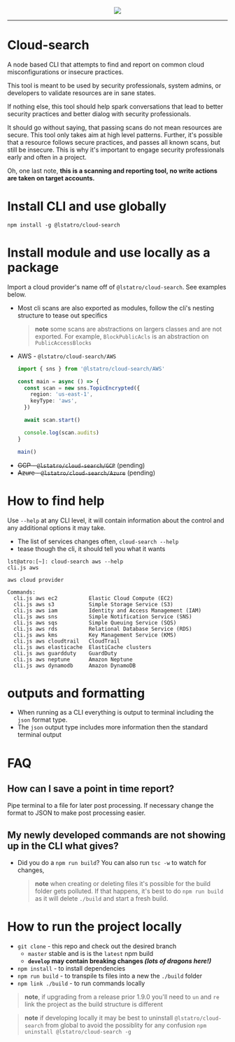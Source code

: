 <p align="center">
  <a href="https://coveralls.io/github/lstatro/cloud-search?branch=develop">
    <img src="https://coveralls.io/repos/github/lstatro/cloud-search/badge.svg?branch=develop"/>
  </a>
</p>

---

# Cloud-search

A node based CLI that attempts to find and report on common cloud misconfigurations or insecure practices.

This tool is meant to be used by security professionals, system admins, or developers to validate resources are in sane states.

If nothing else, this tool should help spark conversations that lead to better security practices and better dialog with security professionals.

It should go without saying, that passing scans do not mean resources are secure. This tool only takes aim at high level patterns. Further, it's possible that a resource follows secure practices, and passes all known scans, but still be insecure. This is why it's important to engage security professionals early and often in a project.

Oh, one last note, **this is a scanning and reporting tool, no write actions are taken on target accounts.**

# Install CLI and use globally

`npm install -g @lstatro/cloud-search`

# Install module and use locally as a package

Import a cloud provider's name off of `@lstatro/cloud-search`. See examples below.

- Most cli scans are also exported as modules, follow the cli's nesting structure to tease out specifics
  > **note** some scans are abstractions on largers classes and are not exported. For example, `BlockPublicAcls` is an abstraction on `PublicAccessBlocks`

* AWS - `@lstatro/cloud-search/AWS`

  ```typescript
  import { sns } from '@lstatro/cloud-search/AWS'

  const main = async () => {
    const scan = new sns.TopicEncrypted({
      region: 'us-east-1',
      keyType: 'aws',
    })

    await scan.start()

    console.log(scan.audits)
  }

  main()
  ```

- ~~GCP - `@lstatro/cloud-search/GCP`~~ (pending)
- ~~Azure - `@lstatro/cloud-search/Azure`~~ (pending)

# How to find help

Use `--help` at any CLI level, it will contain information about the control and any additional options it may take.

- The list of services changes often, `cloud-search --help`
- tease though the cli, it should tell you what it wants

```shell
lst@atro:[~]: cloud-search aws --help
cli.js aws

aws cloud provider

Commands:
  cli.js aws ec2          Elastic Cloud Compute (EC2)
  cli.js aws s3           Simple Storage Service (S3)
  cli.js aws iam          Identity and Access Management (IAM)
  cli.js aws sns          Simple Notification Service (SNS)
  cli.js aws sqs          Simple Queuing Service (SQS)
  cli.js aws rds          Relational Database Service (RDS)
  cli.js aws kms          Key Management Service (KMS)
  cli.js aws cloudtrail   CloudTrail
  cli.js aws elasticache  ElastiCache clusters
  cli.js aws guardduty    GuardDuty
  cli.js aws neptune      Amazon Neptune
  cli.js aws dynamodb     Amazon DynamoDB
```

# outputs and formatting

- When running as a CLI everything is output to terminal including the `json` format type.
- The `json` output type includes more information then the standard terminal output

# FAQ

## How can I save a point in time report?

Pipe terminal to a file for later post processing. If necessary change the format to JSON to make post processing easier.

## My newly developed commands are not showing up in the CLI what gives?

- Did you do a `npm run build`? You can also run `tsc -w` to watch for changes,
  > **note** when creating or deleting files it's possible for the build folder gets polluted. If that happens, it's best to do `npm run build` as it will delete `./build` and start a fresh build.

# How to run the project locally

- `git clone` - this repo and check out the desired branch
  - `master` stable and is is the `latest` npm build
  - **`develop` may contain breaking changes _(lots of dragons here!)_**
- `npm install` - to install dependencies
- `npm run build` - to transpile ts files into a new the `./build` folder
- `npm link ./build` - to run commands locally

> **note**, if upgrading from a release prior 1.9.0 you'll need to `un` and `re` link the project as the build structure is different

> **note** if developing locally it may be best to uninstall `@lstatro/cloud-search` from global to avoid the possiblity for any confusion `npm uninstall @lstatro/cloud-search -g`
